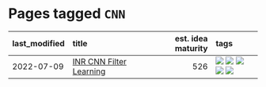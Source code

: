 # Pages tagged `CNN`

|last_modified|title|est. idea maturity|tags
|:---|:---|---:|:---|
|2022-07-09|[INR CNN Filter Learning](../INR_CNN_filter_learning.md)|526|[![](https://img.shields.io/badge/tag-CNN-82f36e)](../tags/CNN.md) [![](https://img.shields.io/badge/tag-INR-ac8815)](../tags/INR.md) [![](https://img.shields.io/badge/tag-deep_learning-161a53)](../tags/deep_learning.md) [![](https://img.shields.io/badge/tag-experimental-d5ffe)](../tags/experimental.md) [![](https://img.shields.io/badge/tag-filter_learning-b3194)](../tags/filter_learning.md)|